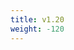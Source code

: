 ```yaml
---
title: v1.20
weight: -120
---
```


<!--add blocks of content here to add more sections to the community page -->